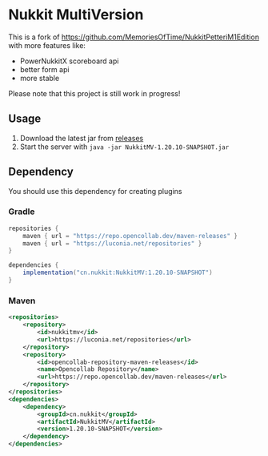 # Nukkit MultiVersion

This is a fork of https://github.com/MemoriesOfTime/NukkitPetteriM1Edition
with more features like:
- PowerNukkitX scoreboard api
- better form api
- more stable

Please note that this project is still work in progress!

## Usage

1. Download the latest jar from [releases](https://github.com/Nukkit-MV/Nukkit-MV/releases)
2. Start the server with `java -jar NukkitMV-1.20.10-SNAPSHOT.jar`

## Dependency

You should use this dependency for creating plugins

### Gradle
````gradle
repositories {
    maven { url = "https://repo.opencollab.dev/maven-releases" }
    maven { url = "https://luconia.net/repositories" }
}

dependencies {
    implementation("cn.nukkit:NukkitMV:1.20.10-SNAPSHOT")
}
````

### Maven
````xml
<repositories>
    <repository>
        <id>nukkitmv</id>
        <url>https://luconia.net/repositories</url>
    </repository>
    <repository>
        <id>opencollab-repository-maven-releases</id>
        <name>Opencollab Repository</name>
        <url>https://repo.opencollab.dev/maven-releases</url>
    </repository>
</repositories>
<dependencies>
    <dependency>
        <groupId>cn.nukkit</groupId>
        <artifactId>NukkitMV</artifactId>
        <version>1.20.10-SNAPSHOT</version>
    </dependency>
</dependencies>
````
